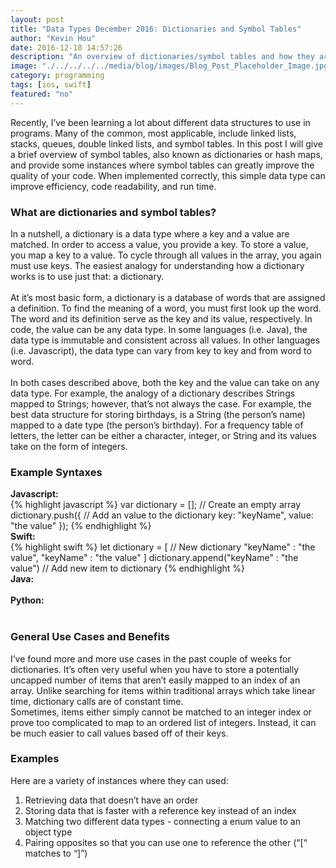 ```yaml
---
layout: post
title: "Data Types December 2016: Dictionaries and Symbol Tables"
author: "Kevin Hou"
date: 2016-12-18 14:57:26
description: "An overview of dictionaries/symbol tables and how they are useful."
image: "./../../../../media/blog/images/Blog_Post_Placeholder_Image.jpg"
category: programming
tags: [ios, swift]
featured: "no"
---
```

Recently, I’ve been learning a lot about different data structures to use in programs. Many of the common, most applicable, include linked lists, stacks, queues, double linked lists, and symbol tables. In this post I will give a brief overview of symbol tables, also known as dictionaries or hash maps, and provide some instances where symbol tables can greatly improve the quality of your code. When implemented correctly, this simple data type can improve efficiency, code readability, and run time.
<br class="post-line-break">
<h3 class="post-subheader">What are dictionaries and symbol tables?</h3>
In a nutshell, a dictionary is a data type where a key and a value are matched. In order to access a value, you provide a key. To store a value, you map a key to a value. To cycle through all values in the array, you again must use keys. The easiest analogy for understanding how a dictionary works is to use just that: a dictionary.
<br class="post-line-break">
<br />
At it’s most basic form, a dictionary is a database of words that are assigned a definition. To find the meaning of a word, you must first look up the word. The word and its definition serve as the key and its value, respectively. In code, the value can be any data type. In some languages (i.e. Java), the data type is immutable and consistent across all values. In other languages (i.e. Javascript), the data type can vary from key to key and from word to word.
<br class="post-line-break">
<br />
In both cases described above, both the key and the value can take on any data type. For example, the analogy of a dictionary describes Strings mapped to Strings; however, that’s not always the case. For example, the best data structure for storing birthdays, is a String (the person’s name) mapped to a date type (the person’s birthday). For a frequency table of letters, the letter can be either a character, integer, or String and its values take on the form of integers.
<br />
<h3 class="post-subheader">Example Syntaxes</h3>
<b>Javascript:</b><br />
{% highlight javascript %}
var dictionary = []; // Create an empty array
dictionary.push({ // Add an value to the dictionary
    key:    "keyName",
    value:  "the value"
});
{% endhighlight %}
<br />
<b>Swift:</b><br />
{% highlight swift %}
let dictionary = [ // New dictionary
  "keyName"       : "the value",
  "keyName"       : "the value"
]
dictionary.append("keyName" : "the value") // Add new item to dictionary
{% endhighlight %}
<br class="post-line-break">
<b>Java:</b><br />

<br />
<b>Python:</b><br />

<br class="post-line-break">
<h3 class="post-subheader">General Use Cases and Benefits</h3>
I’ve found more and more use cases in the past couple of weeks for dictionaries. It’s often very useful when you have to store a potentially uncapped number of items that aren’t easily mapped to an index of an array. Unlike searching for items within traditional arrays which take linear time, dictionary calls are of constant time.
<br class="post-line-break">
Sometimes, items either simply cannot be matched to an integer index or prove too complicated to map to an ordered list of integers. Instead, it can be much easier to call values based off of their keys.
<br class="post-line-break">
<h3 class="post-subheader">Examples</h3>
Here are a variety of instances where they can used:
<ol>
  <li>Retrieving data that doesn’t have an order</li>
  <li>Storing data that is faster with a reference key instead of an index</li>
  <li>Matching two different data types - connecting a enum value to an object type</li>
  <li>Pairing opposites so that you can use one to reference the other (“[“ matches to “]”)</li>
</ol>
